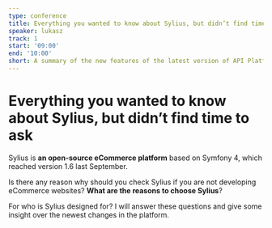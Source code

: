 ```yaml
---
type: conference
title: Everything you wanted to know about Sylius, but didn’t find time to ask
speaker: lukasz
track: 1
start: '09:00'
end: '10:00'
short: A summary of the new features of the latest version of API Platform
---
```


# Everything you wanted to know about Sylius, but didn’t find time to ask

Sylius is **an open-source eCommerce platform** based on Symfony 4, which reached version 1.6 last September. 

Is there any reason why should you check Sylius if you are not developing eCommerce websites? **What are the reasons to choose Sylius**? 

For who is Sylius designed for? I will answer these questions and give some insight over the newest changes in the platform.

